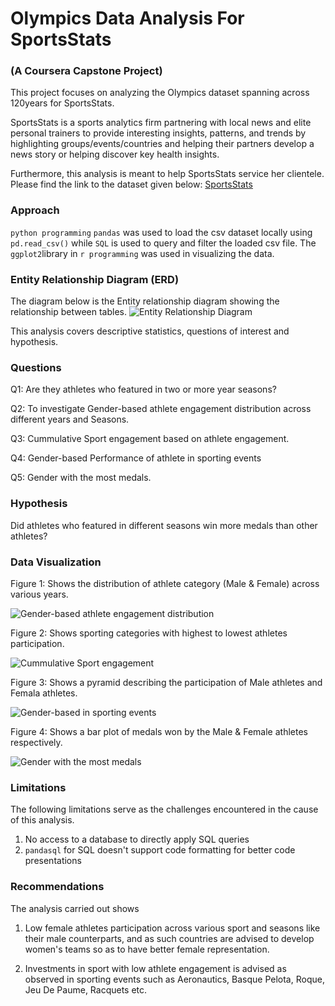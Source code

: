 # Olympics Data Analysis For SportsStats
### (A Coursera Capstone Project)

This project focuses on analyzing the Olympics dataset spanning across 120years for SportsStats. 

SportsStats is a sports analytics firm partnering with local news and elite personal trainers to provide interesting insights, patterns, and trends by highlighting groups/events/countries and helping their partners develop a news story or helping discover key health insights. 

Furthermore, this analysis is meant to help SportsStats service her clientele.
Please find the link to the dataset given below:
[SportsStats](https://www.dropbox.com/sh/0wqw8fmiwrzr8ef/AABQijjQM522INXX1FCdamzma?dl=0)

### Approach
 ```python programming``` ```pandas```  was used to load the csv dataset locally using ```pd.read_csv()```
 while ```SQL```  is used to query and filter the loaded csv file. 
 The ```ggplot2```library in ```r programming``` was used in visualizing the data.

### Entity Relationship Diagram (ERD)
The diagram below is the Entity relationship diagram showing the relationship between tables.
![Entity Relationship Diagram](https://github.com/Eddiddi/Learn-Sql-Basics-for-Data-Science-Capstone-Project/blob/master/src/img/ERD.jpg "Entity Relationship Diagram")

This analysis covers descriptive statistics, questions of interest and hypothesis.

### Questions
Q1: Are they athletes who featured in two or more year seasons?

Q2: To investigate Gender-based athlete engagement distribution across different years and Seasons.

Q3: Cummulative Sport engagement based on athlete engagement.

Q4: Gender-based Performance of athlete in sporting events

Q5: Gender with the most medals.


### Hypothesis 
Did athletes who featured in different seasons win more medals than other athletes?

### Data Visualization
Figure 1: Shows the distribution of athlete category (Male & Female) across various years. 

![Gender-based athlete engagement distribution](https://github.com/Eddiddi/Learn-Sql-Basics-for-Data-Science-Capstone-Project/blob/master/src/img/gb_plot.png "Gender-based athlete engagement distribution")

Figure 2: Shows sporting categories with highest to lowest athletes participation. 

![Cummulative Sport engagement](https://github.com/Eddiddi/Learn-Sql-Basics-for-Data-Science-Capstone-Project/blob/master/src/img/sae_plot.png "Cummulative Sport engagement based on athlete engagement")

Figure 3: Shows a pyramid describing the participation of Male athletes and Femala athletes. 

![Gender-based in sporting events](https://github.com/Eddiddi/Learn-Sql-Basics-for-Data-Science-Capstone-Project/blob/master/src/img/sae_1_plot.jpg "Gender-based in sporting events")

Figure 4: Shows a bar plot of medals won by the Male & Female athletes respectively.

![Gender with the most medals](https://github.com/Eddiddi/Learn-Sql-Basics-for-Data-Science-Capstone-Project/blob/master/src/img/gwmm_plot.jpg "Gender with the most medals")

### Limitations
The following limitations serve as the challenges encountered in the cause of this analysis.

1. No access to a database  to directly apply SQL queries
2. ```pandasql``` for SQL doesn't support code formatting for better code presentations

### Recommendations
The analysis carried out shows 
1. Low female athletes participation across various sport and seasons like their male counterparts, and as such countries are advised to develop women's teams so as to have better female representation.

2. Investments in sport with low athlete engagement is advised as observed in sporting events such as Aeronautics, Basque Pelota, Roque, Jeu De Paume, Racquets etc.	



